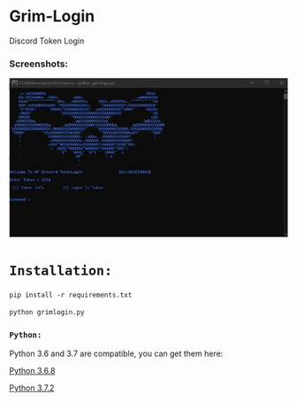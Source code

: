 # Grim-Login

Discord Token Login


### Screenshots:

![Screenshot](https://raw.githubusercontent.com/Ho3einWave/Grim-Login/main/Screenshot/Screenshot.jpg)


# `Installation:`

`pip install -r requirements.txt`

`python grimlogin.py`


### `Python:`

Python 3.6 and 3.7 are compatible, you can get them here:

[Python 3.6.8](https://www.python.org/downloads/release/python-368/)

[Python 3.7.2](https://www.python.org/downloads/release/python-373/)
